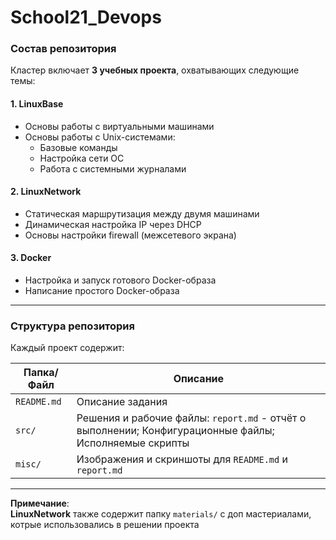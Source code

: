 # School21_Devops

### Состав репозитория
Кластер включает **3 учебных проекта**, охватывающих следующие темы:

#### 1. LinuxBase
- Основы работы с виртуальными машинами
- Основы работы с Unix-системами:
  - Базовые команды
  - Настройка сети ОС
  - Работа с системными журналами

#### 2. LinuxNetwork
- Статическая маршрутизация между двумя машинами
- Динамическая настройка IP через DHCP
- Основы настройки firewall (межсетевого экрана)

#### 3. Docker
- Настройка и запуск готового Docker-образа
- Написание простого Docker-образа

---

### Структура репозитория
Каждый проект содержит:

| Папка/Файл   | Описание                                                                                               |
|--------------|--------------------------------------------------------------------------------------------------------|
| `README.md`  | Описание задания                                                                                       |
| `src/`       | Решения и рабочие файлы: `report.md` - отчёт о выполнении; Конфигурационные файлы; Исполняемые скрипты |
| `misc/`      | Изображения и скриншоты для `README.md` и `report.md`                                                  |

---

**Примечание**:  
**LinuxNetwork** также содержит папку `materials/` с доп мастериалами, котрые использовались в решении проекта  